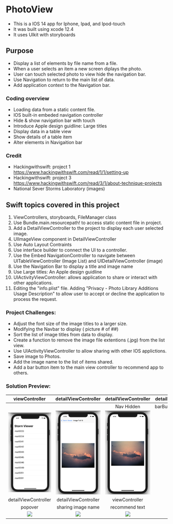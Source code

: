 # PhotoView 
* This is a IOS 14 app for Iphone, Ipad, and Ipod-touch 
* It was built using xcode 12.4
* It uses UIkit with storyboards

## Purpose
* Display a list of elements by file name from a file.
* When a user selects an item a new screen diplays the photo.
* User can touch selected photo to view hide the navigation bar.
* Use Navigation to return to the main list of data.
* Add application context to the Navigation bar.

### Coding overview
* Loading data from a static content file.
* IOS built-in embeded navigation controller
* Hide & show navigation bar with touch 
* Introduce Apple design guidline: Large titles
* Display data in a table view
* Show details of a table item
* Alter elements in Navigaition bar

### Credit
* Hackingwithswift: project 1
https://www.hackingwithswift.com/read/1/1/setting-up
* Hackingwithswift: project 3 
https://www.hackingwithswift.com/read/3/1/about-technique-projects
* National Sever Storms Laboratory (images)

## Swift topics covered in this project
1. ViewControllers, storyboards, FileManager class
2. Use Bundle.main.resourcepath! to access static content file in project.
3. Add a DetailViewController to the project to display each user selected image.
4. UIImageView component in DetailViewController
5. Use Auto Layout Contraints
6. Use interface builder to connect the UI to a controller.
7. Use the Embed NavigationController to navigate between UITableViewController (Image List) and UIDetailViewController (image)
8. Use the Navigation Bar to display a title and image name
9. Use Large titles: An Apple design guidline
10. UIActivityViewController: allows application to share or interact with other applications.
11. Editing the "info.plist" file. Adding "Privacy - Photo Library Additions Usage Description" to allow user to accept or decline the application to process the request.
### Project Challenges:
* Adjust the font size of the image titles to a larger size.
* Modifying the Navbar to display (  picture # of ##)
* Sort the list of image titles from data to display.
* Create a function to remove the image file extentions (.jpg) from the list view.
* Use UIActivityViewController to allow sharing with other IOS applictions. 
* Save image to Photos.
* Add the image name to the list of items shared.
* Add a bar button item to the main view controller to recommend app to others.
### Solution Preview:

| viewController | detailViewController | detailViewController | detailViewController |
| :---------------: | :----------------:  | :----------------:  | :--------------: |
|                   |                     | Nav Hidden          | barButtonSystemItem |
| <img src="https://github.com/benjkent/Hacking-with-Swift-UIkit/blob/main/screenshots/viewController.png"> | <img src="https://github.com/benjkent/Hacking-with-Swift-UIkit/blob/main/screenshots/detailViewController.png"> | <img src="https://github.com/benjkent/Hacking-with-Swift-UIkit/blob/main/screenshots/detailViewControllerHidden.png" > | <img src="https://github.com/benjkent/Hacking-with-Swift-UIkit-01-imageViewer/blob/main/screenshots/detailViewController-UIActivity.png"> |
| detailViewController | detailViewController | viewController | |
| popover | sharing image name|  recommend text | |
| <img src="https://github.com/benjkent/Hacking-with-Swift-UIkit-01-imageViewer/blob/main/screenshots/detailViewController-UIActivityShow.png"> | <img src="https://github.com/benjkent/Hacking-with-Swift-UIkit-01-imageViewer/blob/main/screenshots/detailViewController-UIActivity-imageTitle.png"> | <img src="https://github.com/benjkent/Hacking-with-Swift-UIkit-01-imageViewer/blob/main/screenshots/viewController-UIActivity-recommend.png"> | |

